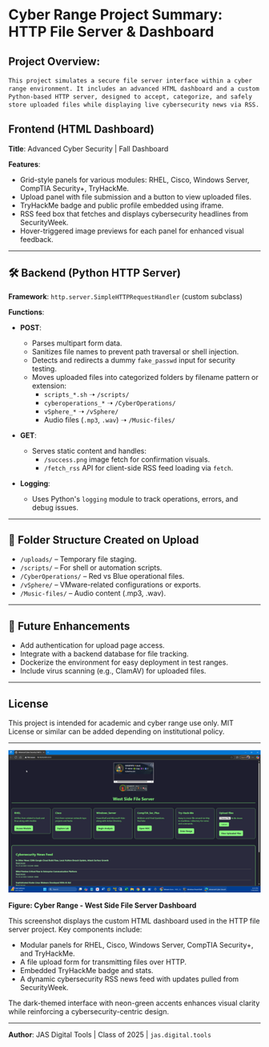 # Cyber Range Project Summary: HTTP File Server & Dashboard

## Project Overview:

```PlainText
This project simulates a secure file server interface within a cyber range environment. It includes an advanced HTML dashboard and a custom Python-based HTTP server, designed to accept, categorize, and safely store uploaded files while displaying live cybersecurity news via RSS.
```

## Frontend (HTML Dashboard)

**Title**: Advanced Cyber Security | Fall Dashboard

**Features**:

- Grid-style panels for various modules: RHEL, Cisco, Windows Server, CompTIA Security+, TryHackMe.
- Upload panel with file submission and a button to view uploaded files.
- TryHackMe badge and public profile embedded using iframe.
- RSS feed box that fetches and displays cybersecurity headlines from SecurityWeek.
- Hover-triggered image previews for each panel for enhanced visual feedback.

---

## 🛠️ Backend (Python HTTP Server)

**Framework**: `http.server.SimpleHTTPRequestHandler` (custom subclass)

**Functions**:

- **POST**:
  - Parses multipart form data.
  - Sanitizes file names to prevent path traversal or shell injection.
  - Detects and redirects a dummy `fake_passwd` input for security testing.
  - Moves uploaded files into categorized folders by filename pattern or extension:
    - `scripts_*.sh` ➝ `/scripts/`
    - `cyberoperations_*` ➝ `/CyberOperations/`
    - `vSphere_*` ➝ `/vSphere/`
    - Audio files (`.mp3`, `.wav`) ➝ `/Music-files/`

- **GET**:
  - Serves static content and handles:
    - `/success.png` image fetch for confirmation visuals.
    - `/fetch_rss` API for client-side RSS feed loading via `fetch`.

- **Logging**:
  - Uses Python's `logging` module to track operations, errors, and debug issues.

---

## 📂 Folder Structure Created on Upload

- `/uploads/` – Temporary file staging.
- `/scripts/` – For shell or automation scripts.
- `/CyberOperations/` – Red vs Blue operational files.
- `/vSphere/` – VMware-related configurations or exports.
- `/Music-files/` – Audio content (.mp3, .wav).

---

## 🚀 Future Enhancements

- Add authentication for upload page access.
- Integrate with a backend database for file tracking.
- Dockerize the environment for easy deployment in test ranges.
- Include virus scanning (e.g., ClamAV) for uploaded files.

---

## License

This project is intended for academic and cyber range use only. MIT License or similar can be added depending on institutional policy.

---

![West Side File Server Dashboard](images/2025-07-26-dashboard.png)

**Figure: Cyber Range - West Side File Server Dashboard**

This screenshot displays the custom HTML dashboard used in the HTTP file server project. Key components include:
- Modular panels for RHEL, Cisco, Windows Server, CompTIA Security+, and TryHackMe.
- A file upload form for transmitting files over HTTP.
- Embedded TryHackMe badge and stats.
- A dynamic cybersecurity RSS news feed with updates pulled from SecurityWeek.

The dark-themed interface with neon-green accents enhances visual clarity while reinforcing a cybersecurity-centric design.


---

**Author**: JAS Digital Tools | Class of 2025 | `jas.digital.tools`
